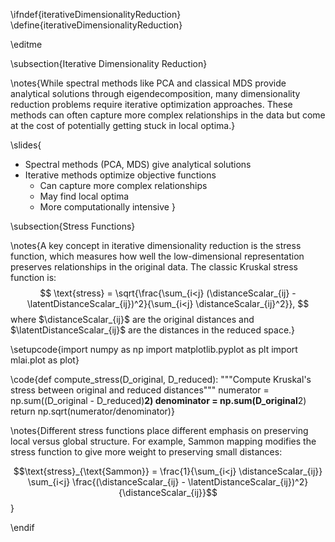 \ifndef{iterativeDimensionalityReduction}
\define{iterativeDimensionalityReduction}

\editme

\subsection{Iterative Dimensionality Reduction}

\notes{While spectral methods like PCA and classical MDS provide analytical solutions through eigendecomposition, many dimensionality reduction problems require iterative optimization approaches. These methods can often capture more complex relationships in the data but come at the cost of potentially getting stuck in local optima.}

\slides{
* Spectral methods (PCA, MDS) give analytical solutions
* Iterative methods optimize objective functions
  * Can capture more complex relationships
  * May find local optima
  * More computationally intensive
}

\subsection{Stress Functions}

\notes{A key concept in iterative dimensionality reduction is the stress function, which measures how well the low-dimensional representation preserves relationships in the original data. The classic Kruskal stress function is:
$$
\text{stress} = \sqrt{\frac{\sum_{i<j} (\distanceScalar_{ij} - \latentDistanceScalar_{ij})^2}{\sum_{i<j} \distanceScalar_{ij}^2}},
$$
where $\distanceScalar_{ij}$ are the original distances and $\latentDistanceScalar_{ij}$ are the distances in the reduced space.}

\setupcode{import numpy as np
import matplotlib.pyplot as plt
import mlai.plot as plot}

\code{def compute_stress(D_original, D_reduced):
    """Compute Kruskal's stress between original and reduced distances"""
    numerator = np.sum((D_original - D_reduced)**2)
    denominator = np.sum(D_original**2)
    return np.sqrt(numerator/denominator)}

\notes{Different stress functions place different emphasis on preserving local versus global structure. For example, Sammon mapping modifies the stress function to give more weight to preserving small distances:

$$\text{stress}_{\text{Sammon}} = \frac{1}{\sum_{i<j} \distanceScalar_{ij}} \sum_{i<j} \frac{(\distanceScalar_{ij} - \latentDistanceScalar_{ij})^2}{\distanceScalar_{ij}}$$}

\endif
